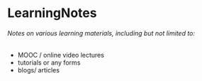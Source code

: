 # LearningNotes
###### Notes on various learning materials, including but not limited to:
  - MOOC / online video lectures
  - tutorials or any forms
  - blogs/ articles
